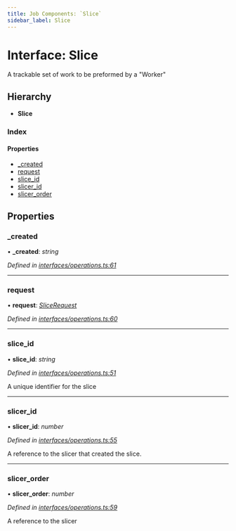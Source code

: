```yaml
---
title: Job Components: `Slice`
sidebar_label: Slice
---
```


# Interface: Slice

A trackable set of work to be preformed by a "Worker"

## Hierarchy

* **Slice**

### Index

#### Properties

* [_created](slice.md#_created)
* [request](slice.md#request)
* [slice_id](slice.md#slice_id)
* [slicer_id](slice.md#slicer_id)
* [slicer_order](slice.md#slicer_order)

## Properties

###  _created

• **_created**: *string*

*Defined in [interfaces/operations.ts:61](https://github.com/terascope/teraslice/blob/d3a803c3/packages/job-components/src/interfaces/operations.ts#L61)*

___

###  request

• **request**: *[SliceRequest](slicerequest.md)*

*Defined in [interfaces/operations.ts:60](https://github.com/terascope/teraslice/blob/d3a803c3/packages/job-components/src/interfaces/operations.ts#L60)*

___

###  slice_id

• **slice_id**: *string*

*Defined in [interfaces/operations.ts:51](https://github.com/terascope/teraslice/blob/d3a803c3/packages/job-components/src/interfaces/operations.ts#L51)*

A unique identifier for the slice

___

###  slicer_id

• **slicer_id**: *number*

*Defined in [interfaces/operations.ts:55](https://github.com/terascope/teraslice/blob/d3a803c3/packages/job-components/src/interfaces/operations.ts#L55)*

A reference to the slicer that created the slice.

___

###  slicer_order

• **slicer_order**: *number*

*Defined in [interfaces/operations.ts:59](https://github.com/terascope/teraslice/blob/d3a803c3/packages/job-components/src/interfaces/operations.ts#L59)*

A reference to the slicer

